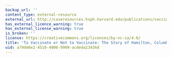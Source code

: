 ```yaml
---
backup_url: ''
content_type: external-resource
external_url: http://caseresources.hsph.harvard.edu/publications/vaccinate-or-not-vaccinate-story-hamilton-columbia
has_external_licence_warning: true
has_external_license_warning: true
is_broken: ''
license: https://creativecommons.org/licenses/by-nc-sa/4.0/
title: 'To Vaccinate or Not to Vaccinate: The Story of Hamilton, Columbia'
uid: a79de6e2-4516-4006-9909-acdeda23436d
---
```

